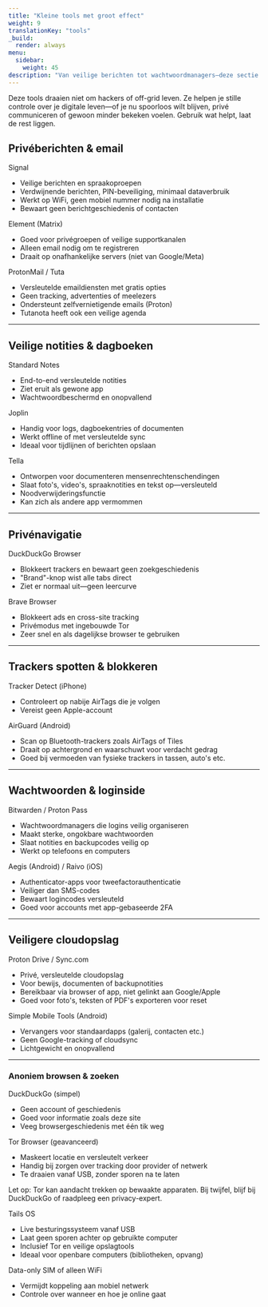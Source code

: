 ```yaml
---
title: "Kleine tools met groot effect"
weight: 9
translationKey: "tools"
_build:
  render: always
menu:
  sidebar:
    weight: 45
description: "Van veilige berichten tot wachtwoordmanagers—deze sectie verzamelt discrete apps die privacy ondersteunen zonder te schreeuwen 'ik verberg iets'. Kies wat past—geen jargon, geen overload, gewoon dingen die werken."
---
```


Deze tools draaien niet om hackers of off-grid leven. Ze helpen je stille controle over je digitale leven—of je nu spoorloos wilt blijven, privé communiceren of gewoon minder bekeken voelen. Gebruik wat helpt, laat de rest liggen.

## Privéberichten & email

Signal

* Veilige berichten en spraakoproepen
* Verdwijnende berichten, PIN-beveiliging, minimaal dataverbruik
* Werkt op WiFi, geen mobiel nummer nodig na installatie
* Bewaart geen berichtgeschiedenis of contacten

Element (Matrix)

* Goed voor privégroepen of veilige supportkanalen
* Alleen email nodig om te registreren
* Draait op onafhankelijke servers (niet van Google/Meta)

ProtonMail / Tuta

* Versleutelde emaildiensten met gratis opties
* Geen tracking, advertenties of meelezers
* Ondersteunt zelfvernietigende emails (Proton)
* Tutanota heeft ook een veilige agenda

---

## Veilige notities & dagboeken

Standard Notes

* End-to-end versleutelde notities
* Ziet eruit als gewone app
* Wachtwoordbeschermd en onopvallend

Joplin

* Handig voor logs, dagboekentries of documenten
* Werkt offline of met versleutelde sync
* Ideaal voor tijdlijnen of berichten opslaan

Tella

* Ontworpen voor documenteren mensenrechtenschendingen
* Slaat foto's, video's, spraaknotities en tekst op—versleuteld
* Noodverwijderingsfunctie
* Kan zich als andere app vermommen

---

## Privénavigatie

DuckDuckGo Browser

* Blokkeert trackers en bewaart geen zoekgeschiedenis
* "Brand"-knop wist alle tabs direct
* Ziet er normaal uit—geen leercurve

Brave Browser

* Blokkeert ads en cross-site tracking
* Privémodus met ingebouwde Tor
* Zeer snel en als dagelijkse browser te gebruiken

---

## Trackers spotten & blokkeren

Tracker Detect (iPhone)

* Controleert op nabije AirTags die je volgen
* Vereist geen Apple-account

AirGuard (Android)

* Scan op Bluetooth-trackers zoals AirTags of Tiles
* Draait op achtergrond en waarschuwt voor verdacht gedrag
* Goed bij vermoeden van fysieke trackers in tassen, auto's etc.

---

## Wachtwoorden & loginside

Bitwarden / Proton Pass

* Wachtwoordmanagers die logins veilig organiseren
* Maakt sterke, ongokbare wachtwoorden
* Slaat notities en backupcodes veilig op
* Werkt op telefoons en computers

Aegis (Android) / Raivo (iOS)

* Authenticator-apps voor tweefactorauthenticatie
* Veiliger dan SMS-codes
* Bewaart logincodes versleuteld
* Goed voor accounts met app-gebaseerde 2FA

---

## Veiligere cloudopslag

Proton Drive / Sync.com

* Privé, versleutelde cloudopslag
* Voor bewijs, documenten of backupnotities
* Bereikbaar via browser of app, niet gelinkt aan Google/Apple
* Goed voor foto's, teksten of PDF's exporteren voor reset

Simple Mobile Tools (Android)

* Vervangers voor standaardapps (galerij, contacten etc.)
* Geen Google-tracking of cloudsync
* Lichtgewicht en onopvallend

---

### Anoniem browsen & zoeken

DuckDuckGo (simpel)

* Geen account of geschiedenis
* Goed voor informatie zoals deze site
* Veeg browsergeschiedenis met één tik weg

Tor Browser (geavanceerd)

* Maskeert locatie en versleutelt verkeer
* Handig bij zorgen over tracking door provider of netwerk
* Te draaien vanaf USB, zonder sporen na te laten

Let op: Tor kan aandacht trekken op bewaakte apparaten. Bij twijfel, blijf bij DuckDuckGo of raadpleeg een privacy-expert.

Tails OS

* Live besturingssysteem vanaf USB
* Laat geen sporen achter op gebruikte computer
* Inclusief Tor en veilige opslagtools
* Ideaal voor openbare computers (bibliotheken, opvang)

Data-only SIM of alleen WiFi

* Vermijdt koppeling aan mobiel netwerk
* Controle over wanneer en hoe je online gaat
